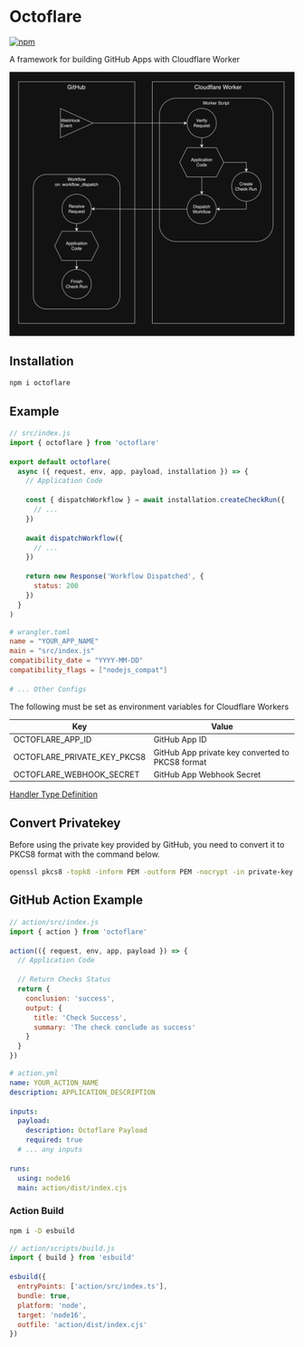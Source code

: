 # Octoflare

[![npm](https://img.shields.io/npm/v/octoflare)](https://npmjs.com/package/octoflare)

A framework for building GitHub Apps with Cloudflare Worker

![workflow](./docs/workflow.png)

## Installation

```sh
npm i octoflare
```

## Example

```js
// src/index.js
import { octoflare } from 'octoflare'

export default octoflare(
  async ({ request, env, app, payload, installation }) => {
    // Application Code

    const { dispatchWorkflow } = await installation.createCheckRun({
      // ...
    })

    await dispatchWorkflow({
      // ...
    })

    return new Response('Workflow Dispatched', {
      status: 200
    })
  }
)
```

```toml
# wrangler.toml
name = "YOUR_APP_NAME"
main = "src/index.js"
compatibility_date = "YYYY-MM-DD"
compatibility_flags = ["nodejs_compat"]

# ... Other Configs

```

The following must be set as environment variables for Cloudflare Workers

| Key                         | Value                                            |
| --------------------------- | ------------------------------------------------ |
| OCTOFLARE_APP_ID            | GitHub App ID                                    |
| OCTOFLARE_PRIVATE_KEY_PKCS8 | GitHub App private key converted to PKCS8 format |
| OCTOFLARE_WEBHOOK_SECRET    | GitHub App Webhook Secret                        |

[Handler Type Definition](./src/types/OctoflareHandler.ts)

## Convert Privatekey

Before using the private key provided by GitHub, you need to convert it to PKCS8 format with the command below.

```sh
openssl pkcs8 -topk8 -inform PEM -outform PEM -nocrypt -in private-key.pem -out private-key-pkcs8.key
```

## GitHub Action Example

```js
// action/src/index.js
import { action } from 'octoflare'

action(({ request, env, app, payload }) => {
  // Application Code

  // Return Checks Status
  return {
    conclusion: 'success',
    output: {
      title: 'Check Success',
      summary: 'The check conclude as success'
    }
  }
})
```

```yml
# action.yml
name: YOUR_ACTION_NAME
description: APPLICATION_DESCRIPTION

inputs:
  payload:
    description: Octoflare Payload
    required: true
  # ... any inputs

runs:
  using: node16
  main: action/dist/index.cjs
```

### Action Build

```sh
npm i -D esbuild
```

```js
// action/scripts/build.js
import { build } from 'esbuild'

esbuild({
  entryPoints: ['action/src/index.ts'],
  bundle: true,
  platform: 'node',
  target: 'node16',
  outfile: 'action/dist/index.cjs'
})
```
